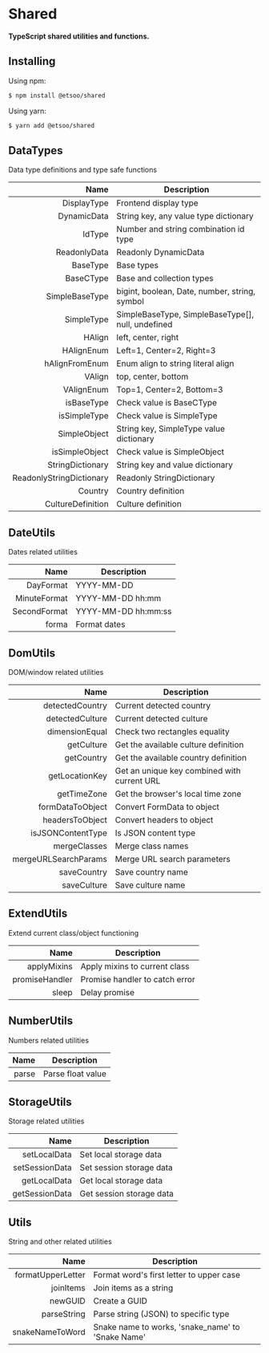 # Shared
**TypeScript shared utilities and functions.**

## Installing

Using npm:

```bash
$ npm install @etsoo/shared
```

Using yarn:

```bash
$ yarn add @etsoo/shared
```

## DataTypes
Data type definitions and type safe functions

|Name|Description|
|---:|---|
|DisplayType|Frontend display type|
|DynamicData|String key, any value type dictionary|
|IdType|Number and string combination id type|
|ReadonlyData|Readonly DynamicData|
|BaseType|Base types|
|BaseCType|Base and collection types|
|SimpleBaseType|bigint, boolean, Date, number, string, symbol|
|SimpleType|SimpleBaseType, SimpleBaseType[], null, undefined|
|HAlign|left, center, right|
|HAlignEnum|Left=1, Center=2, Right=3|
|hAlignFromEnum|Enum align to string literal align|
|VAlign|top, center, bottom|
|VAlignEnum|Top=1, Center=2, Bottom=3|
|isBaseType|Check value is BaseCType|
|isSimpleType|Check value is SimpleType|
|SimpleObject|String key, SimpleType value dictionary|
|isSimpleObject|Check value is SimpleObject|
|StringDictionary|String key and value dictionary|
|ReadonlyStringDictionary|Readonly StringDictionary|
|Country|Country definition|
|CultureDefinition|Culture definition|

## DateUtils
Dates related utilities

|Name|Description|
|---:|---|
|DayFormat|YYYY-MM-DD|
|MinuteFormat|YYYY-MM-DD hh:mm|
|SecondFormat|YYYY-MM-DD hh:mm:ss|
|forma|Format dates|

## DomUtils
DOM/window related utilities

|Name|Description|
|---:|---|
|detectedCountry|Current detected country|
|detectedCulture|Current detected culture|
|dimensionEqual|Check two rectangles equality|
|getCulture|Get the available culture definition|
|getCountry|Get the available country definition|
|getLocationKey|Get an unique key combined with current URL|
|getTimeZone|Get the browser's local time zone|
|formDataToObject|Convert FormData to object|
|headersToObject|Convert headers to object|
|isJSONContentType|Is JSON content type|
|mergeClasses|Merge class names|
|mergeURLSearchParams|Merge URL search parameters|
|saveCountry|Save country name|
|saveCulture|Save culture name|

## ExtendUtils
Extend current class/object functioning

|Name|Description|
|---:|---|
|applyMixins|Apply mixins to current class|
|promiseHandler|Promise handler to catch error|
|sleep|Delay promise|

## NumberUtils
Numbers related utilities

|Name|Description|
|---:|---|
|parse|Parse float value|

## StorageUtils
Storage related utilities

|Name|Description|
|---:|---|
|setLocalData|Set local storage data|
|setSessionData|Set session storage data|
|getLocalData|Get local storage data|
|getSessionData|Get session storage data|

## Utils
String and other related utilities

|Name|Description|
|---:|---|
|formatUpperLetter|Format word's first letter to upper case|
|joinItems|Join items as a string|
|newGUID|Create a GUID|
|parseString|Parse string (JSON) to specific type|
|snakeNameToWord|Snake name to works, 'snake_name' to 'Snake Name'|